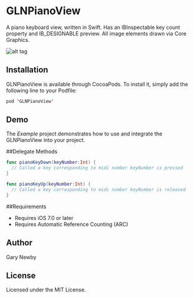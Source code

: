 GLNPianoView
============

A piano keyboard view, written in Swift. Has an IBInspectable key count property and IB_DESIGNABLE preview. All image elements drawn via Core Graphics. 

![alt tag](https://github.com/garynewby/GLNPianoView/raw/master/screen.png)


## Installation

GLNPianoView is available through CocoaPods. To install it, simply add the following line to your Podfile:

```swift
pod 'GLNPianoView'
```

## Demo

The <i>Example</i> project demonstrates how to use and integrate the GLNPianoView into your project.

##Delegate Methods

```swift
func pianoKeyDown(keyNumber:Int) {
  // Called a key corresponding to midi number keyNumber is pressed
}

func pianoKeyUp(keyNumber:Int) {
  // Called a key corresponding to midi number keyNumber is released
}
```

##<a name="overview"></a>Requirements

- Requires iOS 7.0 or later
- Requires Automatic Reference Counting (ARC)

## Author

Gary Newby

## License

Licensed under the MIT License.

